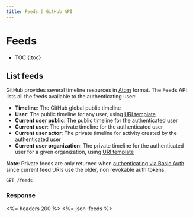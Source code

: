 ```yaml
---
title: Feeds | GitHub API
---
```


# Feeds

* TOC
{:toc}

## List feeds

GitHub provides several timeline resources in [Atom][] format. The Feeds API
lists all the feeds available to the authenticating user:

* **Timeline**: The GitHub global public timeline
* **User**: The public timeline for any user, using [URI template][]
* **Current user public**: The public timeline for the authenticated user
* **Current user**: The private timeline for the authenticated user
* **Current user actor**: The private timeline for activity created by the authenticated user
* **Current user organization**: The private timeline for the authenticated user for a given organization, using [URI template][]

**Note**: Private feeds are only returned when [authenticating via Basic
Auth][authenticating] since current feed URIs use the older, non revokable auth
tokens.

    GET /feeds

### Response

<%= headers 200 %>
<%= json :feeds %>

[Atom]: http://en.wikipedia.org/wiki/Atom_(standard)
[authenticating]: /v3/#basic-authentication
[URI template]: https://developer.github.com/v3/#hypermedia
